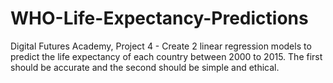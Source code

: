 # WHO-Life-Expectancy-Predictions
Digital Futures Academy, Project 4 - Create 2 linear regression models to predict the life expectancy of each country between 2000 to 2015. The first should be accurate and the second should be simple and ethical.

